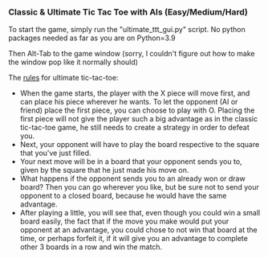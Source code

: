 <h3>Classic & Ultimate Tic Tac Toe with AIs (Easy/Medium/Hard)</h3>


To start the game, simply run the "ultimate_ttt_gui.py" script. No python packages needed as far as you are on Python=3.9 

Then Alt-Tab to the game window (sorry, I couldn't figure out how to make the window pop like it normally should)


The [rules]([url](https://store.steampowered.com/app/360870/Ultimate_TicTacToe/)) for ultimate tic-tac-toe:

- When the game starts, the player with the X piece will move first, and can place his piece wherever he wants. To let the opponent (AI or friend) place the first piece, you can choose to play with O. Placing the first piece will not give the player such a big advantage as in the classic tic-tac-toe game, he still needs to create a strategy in order to defeat you.
- Next, your opponent will have to play the board respective to the square that you've just filled.
- Your next move will be in a board that your opponent sends you to, given by the square that he just made his move on.
- What happens if the opponent sends you to an already won or draw board? Then you can go wherever you like, but be sure not to send your opponent to a closed board, because he would have the same advantage.
- After playing a little, you will see that, even though you could win a small board easily, the fact that if the move you make would put your opponent at an advantage, you could chose to not win that board at the time, or perhaps forfeit it, if it will give you an advantage to complete other 3 boards in a row and win the match.
